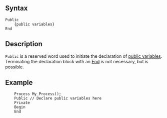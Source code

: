 Syntax
------

```
Public
    {public variables}
End
```

Description
-----------

`Public` is a reserved word used to initiate the declaration of [public
variables](#public_variables). Terminating the declaration
block with an [End](#end) is not necessary, but is possible.

Example
-------

```
    Process My_Process();
    Public // Declare public variables here
    Private
    Begin
    End
```